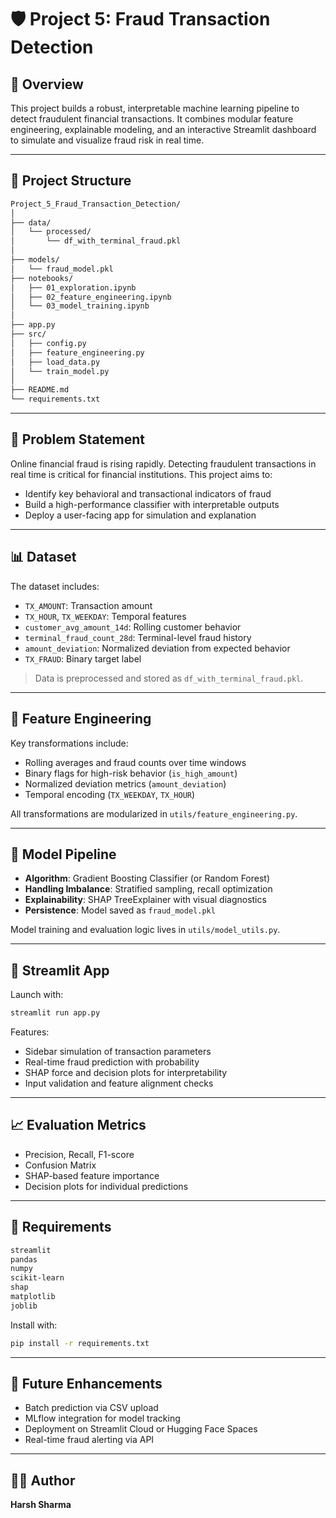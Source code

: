 # 🛡️ Project 5: Fraud Transaction Detection

## 📌 Overview

This project builds a robust, interpretable machine learning pipeline to detect fraudulent financial transactions. It combines modular feature engineering, explainable modeling, and an interactive Streamlit dashboard to simulate and visualize fraud risk in real time.

---

## 📂 Project Structure

```bash
Project_5_Fraud_Transaction_Detection/
│
├── data/
│   └── processed/
│       └── df_with_terminal_fraud.pkl
│
├── models/
│   └── fraud_model.pkl
├── notebooks/
│   ├── 01_exploration.ipynb
│   ├── 02_feature_engineering.ipynb
│   └── 03_model_training.ipynb
│
├── app.py
├── src/
│   ├── config.py
│   ├── feature_engineering.py
│   ├── load_data.py
│   └── train_model.py
│
├── README.md
└── requirements.txt
```

---

## 🧠 Problem Statement

Online financial fraud is rising rapidly. Detecting fraudulent transactions in real time is critical for financial institutions. This project aims to:

- Identify key behavioral and transactional indicators of fraud
- Build a high-performance classifier with interpretable outputs
- Deploy a user-facing app for simulation and explanation

---

## 📊 Dataset

The dataset includes:

- `TX_AMOUNT`: Transaction amount
- `TX_HOUR`, `TX_WEEKDAY`: Temporal features
- `customer_avg_amount_14d`: Rolling customer behavior
- `terminal_fraud_count_28d`: Terminal-level fraud history
- `amount_deviation`: Normalized deviation from expected behavior
- `TX_FRAUD`: Binary target label

> Data is preprocessed and stored as `df_with_terminal_fraud.pkl`.

---

## 🧪 Feature Engineering

Key transformations include:

- Rolling averages and fraud counts over time windows
- Binary flags for high-risk behavior (`is_high_amount`)
- Normalized deviation metrics (`amount_deviation`)
- Temporal encoding (`TX_WEEKDAY`, `TX_HOUR`)

All transformations are modularized in `utils/feature_engineering.py`.

---

## 🤖 Model Pipeline

- **Algorithm**: Gradient Boosting Classifier (or Random Forest)
- **Handling Imbalance**: Stratified sampling, recall optimization
- **Explainability**: SHAP TreeExplainer with visual diagnostics
- **Persistence**: Model saved as `fraud_model.pkl`

Model training and evaluation logic lives in `utils/model_utils.py`.

---

## 🧵 Streamlit App

Launch with:

```bash
streamlit run app.py
```

Features:

- Sidebar simulation of transaction parameters
- Real-time fraud prediction with probability
- SHAP force and decision plots for interpretability
- Input validation and feature alignment checks

---

## 📈 Evaluation Metrics

- Precision, Recall, F1-score
- Confusion Matrix
- SHAP-based feature importance
- Decision plots for individual predictions

---

## 🧰 Requirements

```txt
streamlit
pandas
numpy
scikit-learn
shap
matplotlib
joblib
```

Install with:

```bash
pip install -r requirements.txt
```

---

## 🚀 Future Enhancements

- Batch prediction via CSV upload
- MLflow integration for model tracking
- Deployment on Streamlit Cloud or Hugging Face Spaces
- Real-time fraud alerting via API

---

## 👨‍💻 Author

**Harsh Sharma**  